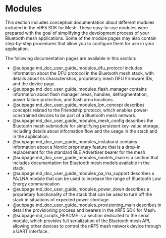 # Modules

This section includes conceptual documentation about different modules included in the nRF5 SDK for Mesh.
These easy-to-use modules were prepared with the goal of simplifying the development process of your Bluetooth mesh applications.
Some of the module pages may also contain step-by-step procedures that allow you to configure them
for use in your application.

The following documentation pages are available in this section:
- @subpage md_doc_user_guide_modules_dfu_protocol includes information about the DFU protocol
in the Bluetooth mesh stack, with details about its characteristics, proprietary mesh DFU Firmware IDs, and the device page.
- @subpage md_doc_user_guide_modules_flash_manager contains information about flash manager areas,
handles, defragmentation, power failure protection, and flash area locations.
- @subpage md_doc_user_guide_modules_lpn_concept describes concepts related to the Friendship protocol,
which enables power-constrained devices to be part of a Bluetooth mesh network.
- @subpage md_doc_user_guide_modules_mesh_config describes the Bluetooth mesh submodule
for simplifying persistent key-value storage, including details about information flow and the usage
in the stack and in the application.
- @subpage md_doc_user_guide_modules_instaburst contains information about a Nordic proprietary feature
that is a drop-in replacement for the standard BLE Advertiser bearer for the mesh.
- @subpage md_doc_user_guide_modules_models_main is a section that includes documentation
for Bluetooth mesh models available in the stack.
- @subpage md_doc_user_guide_modules_pa_lna_support describes a PA/LNA module that can be used
to increase the range of Bluetooth Low Energy communication.
- @subpage md_doc_user_guide_modules_power_down describes a proprietary functionality of the stack that can be used
to turn off the stack in situations of expected power shortage.
- @subpage md_doc_user_guide_modules_provisioning_main describes in detail the provisioning process
and bearers in the nRF5 SDK for Mesh.
- @subpage md_scripts_README is a section dedicated to the serial module,
which provides full serialization of the Bluetooth mesh API, allowing other devices
to control the nRF5 mesh network device through a UART interface.